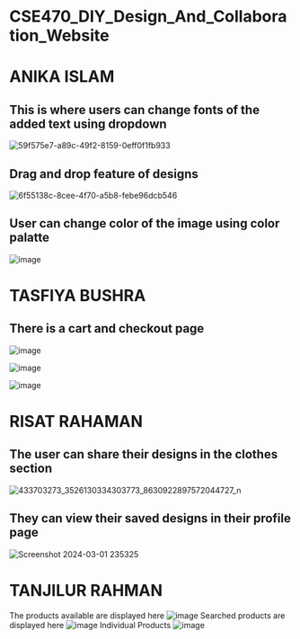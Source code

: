 # CSE470_DIY_Design_And_Collaboration_Website

# ANIKA ISLAM
## This is where users can change fonts of the added text using dropdown 
![59f575e7-a89c-49f2-8159-0eff0f1fb933](https://github.com/anikabytes/CSE470_DIY_Design_And_Collaboration_Website/assets/99034559/d14240b9-e92c-4dfc-aaf8-582eec7fb2a7)


## Drag and drop feature of designs
![6f55138c-8cee-4f70-a5b8-febe96dcb546](https://github.com/anikabytes/CSE470_DIY_Design_And_Collaboration_Website/assets/99034559/792535b1-ee92-491e-b0e8-3be3d6af11cd)

## User can change color of the image using color palatte
![image](https://github.com/anikabytes/CSE470_DIY_Design_And_Collaboration_Website/assets/131149859/df597bd3-7049-4687-a6be-53c72618df82)


# TASFIYA BUSHRA
## There is a cart and checkout page
![image](https://github.com/anikabytes/CSE470_DIY_Design_And_Collaboration_Website/assets/158143231/9a448d3e-98a4-4fc8-b50a-1c7237e605b9)

![image](https://github.com/anikabytes/CSE470_DIY_Design_And_Collaboration_Website/assets/158143231/0da592ed-11b0-4952-bc86-4bbe555803a1)

![image](https://github.com/anikabytes/CSE470_DIY_Design_And_Collaboration_Website/assets/158143231/a98da135-08ea-401e-8f4c-2c8155b229b9)


# RISAT RAHAMAN
## The user can share their designs in the clothes section
![433703273_3526130334303773_8630922897572044727_n](https://github.com/anikabytes/CSE470_DIY_Design_And_Collaboration_Website/assets/99034559/d139fa1a-c161-46df-b3b7-e36052535c5c)


## They can view their saved designs in their profile page
![Screenshot 2024-03-01 235325](https://github.com/anikabytes/CSE470_DIY_Design_And_Collaboration_Website/assets/91422611/e829be8a-2870-477d-a8e3-c56d1f7e5ed6)


# TANJILUR RAHMAN

The products available are displayed here
![image](https://github.com/anikabytes/CSE470_DIY_Design_And_Collaboration_Website/assets/99034559/dc683ace-77cc-4283-82b2-f901220faa94)
Searched products are displayed here
![image](https://github.com/anikabytes/CSE470_DIY_Design_And_Collaboration_Website/assets/99034559/f4ce3047-ee76-4cd9-bf12-c0ecdc766a9f)
Individual Products
![image](https://github.com/anikabytes/CSE470_DIY_Design_And_Collaboration_Website/assets/99034559/38a0912a-d9b7-45fa-a5f4-562a2e73c09c)






